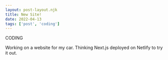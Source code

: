 ```yaml
---
layout: post-layout.njk
title: New Site!
date: 2022-04-13
tags: ['post', 'coding']
---
```

<!-- Excerpt Start -->
CODING
<!-- Excerpt End -->

Working on a website for my car. Thinking Next.js deployed on Netlify to try it out.
